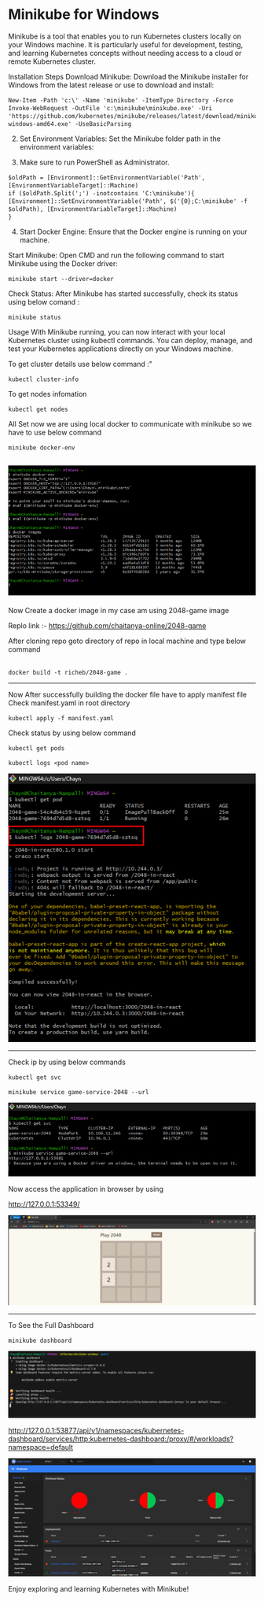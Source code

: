 
# Minikube for Windows


Minikube is a tool that enables you to run Kubernetes clusters locally on your Windows machine. It is particularly useful for development, testing, and learning Kubernetes concepts without needing access to a cloud or remote Kubernetes cluster.

Installation Steps
Download Minikube:
Download the Minikube installer for Windows from the latest release or use   to download and install:


```
New-Item -Path 'c:\' -Name 'minikube' -ItemType Directory -Force
Invoke-WebRequest -OutFile 'c:\minikube\minikube.exe' -Uri 'https://github.com/kubernetes/minikube/releases/latest/download/minikube-windows-amd64.exe' -UseBasicParsing
```

2) Set Environment Variables:
Set the Minikube folder path in the environment variables:

 
 
3) Make sure to run PowerShell as Administrator.
```
$oldPath = [Environment]::GetEnvironmentVariable('Path', [EnvironmentVariableTarget]::Machine)
if ($oldPath.Split(';') -inotcontains 'C:\minikube'){
[Environment]::SetEnvironmentVariable('Path', $('{0};C:\minikube' -f $oldPath), [EnvironmentVariableTarget]::Machine)
}
```

4) Start Docker Engine:
Ensure that the Docker engine is running on your machine.

Start Minikube:
Open CMD and run the following command to start Minikube using the Docker driver:
```
minikube start --driver=docker
```
Check Status:
After Minikube has started successfully, check its status using below comand : 
```
minikube status
```
Usage
With Minikube running, you can now interact with your local Kubernetes cluster using kubectl commands. You can deploy, manage, and test your Kubernetes applications directly on your Windows machine.

To get cluster details use below command :"

```
kubectl cluster-info
```

To get nodes infomation

```
kubectl get nodes
```


All Set now we are using local docker to communicate with minikube so we have to use below command

```
minikube docker-env
```


![alt text](image-1.png)
--------------------------------


Now Create a docker image in my case am using 2048-game image 

Replo link :- https://github.com/chaitanya-online/2048-game

After cloning repo goto directory of repo in local machine and type below command

```

docker build -t richeb/2048-game .
```

----------------------------------

Now After successfully building the docker file have to apply manifest file
Check manifest.yaml in root directory


```
kubectl apply -f manifest.yaml
```



Check status by using  below command

```
kubectl get pods
```

```
kubectl logs <pod name>
```

![alt text](image-2.png)

----------------------------------

Check ip by using  below commands

```
kubectl get svc
```

```
minikube service game-service-2048 --url
```

![alt text](image-3.png)

Now access the application in browser by using

http://127.0.0.1:53349/

![alt text](image-5.png)

--------------


To See the Full Dashboard

```
minikube dashboard
```


![alt text](image-4.png)

http://127.0.0.1:53877/api/v1/namespaces/kubernetes-dashboard/services/http:kubernetes-dashboard:/proxy/#/workloads?namespace=default

![alt text](image-6.png)



Enjoy exploring and learning Kubernetes with Minikube!
